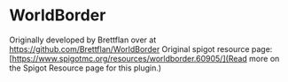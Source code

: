 WorldBorder
===========

Originally developed by Brettflan over at https://github.com/Brettflan/WorldBorder
Original spigot resource page:
[https://www.spigotmc.org/resources/worldborder.60905/](Read more on the Spigot Resource page for this plugin.)
